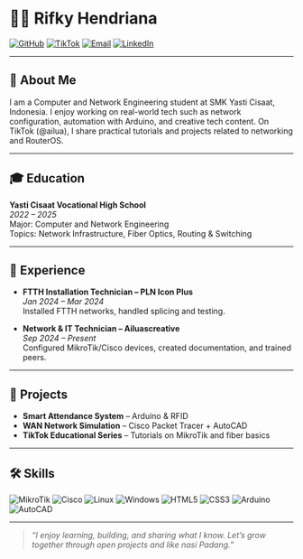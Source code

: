 # 🧑‍💻 Rifky Hendriana

[![GitHub](https://img.shields.io/badge/GitHub-hrizaln-181717?style=flat-square&logo=github)](https://github.com/hrizaln)
[![TikTok](https://img.shields.io/badge/TikTok-@ailua-000000?style=flat-square&logo=tiktok)](https://www.tiktok.com/@anairdnehzi)
[![Email](https://img.shields.io/badge/Email-ikkyxuy@gmail.com-D14836?style=flat-square&logo=gmail&logoColor=white)](mailto:ikkyxuy@gmail.com)
[![LinkedIn](https://img.shields.io/badge/LinkedIn-Rifky_Hendriana-0A66C2?style=flat-square&logo=linkedin&logoColor=white)](https://www.linkedin.com/in/rifky-hendriyana-61a746367)

---

## 🧠 About Me

I am a Computer and Network Engineering student at SMK Yasti Cisaat, Indonesia. I enjoy working on real-world tech such as network configuration, automation with Arduino, and creative tech content. On TikTok (@ailua), I share practical tutorials and projects related to networking and RouterOS.

---

## 🎓 Education

**Yasti Cisaat Vocational High School**  
*2022 – 2025*  
Major: Computer and Network Engineering  
Topics: Network Infrastructure, Fiber Optics, Routing & Switching

---

## 💼 Experience

- **FTTH Installation Technician – PLN Icon Plus**  
  *Jan 2024 – Mar 2024*  
  Installed FTTH networks, handled splicing and testing.

- **Network & IT Technician – Ailuascreative**  
  *Sep 2024 – Present*  
  Configured MikroTik/Cisco devices, created documentation, and trained peers.

---

## 🚀 Projects

- **Smart Attendance System** – Arduino & RFID  
- **WAN Network Simulation** – Cisco Packet Tracer + AutoCAD  
- **TikTok Educational Series** – Tutorials on MikroTik and fiber basics

---

## 🛠️ Skills

![MikroTik](https://img.shields.io/badge/MikroTik-%23000000.svg?style=flat-square&logo=mikrotik&logoColor=white)
![Cisco](https://img.shields.io/badge/Cisco-1BA0D7?style=flat-square&logo=cisco&logoColor=white)
![Linux](https://img.shields.io/badge/Linux-FCC624?style=flat-square&logo=linux&logoColor=black)
![Windows](https://img.shields.io/badge/Windows-0078D6?style=flat-square&logo=windows&logoColor=white)
![HTML5](https://img.shields.io/badge/HTML5-E34F26?style=flat-square&logo=html5&logoColor=white)
![CSS3](https://img.shields.io/badge/CSS3-1572B6?style=flat-square&logo=css3&logoColor=white)
![Arduino](https://img.shields.io/badge/Arduino-00979D?style=flat-square&logo=arduino&logoColor=white)
![AutoCAD](https://img.shields.io/badge/AutoCAD-E00F00?style=flat-square&logo=autodesk&logoColor=white)

---

> _“I enjoy learning, building, and sharing what I know. Let’s grow together through open projects and like nasi Padang.”_

